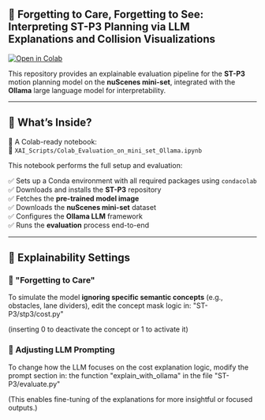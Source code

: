 ## 🚗 Forgetting to Care, Forgetting to See: Interpreting ST-P3 Planning via LLM Explanations and Collision Visualizations

[![Open in Colab](https://colab.research.google.com/assets/colab-badge.svg)](https://colab.research.google.com/github/Asir29/XAI-for-ST-P3/blob/main/XAI_Scripts/Colab_Evaluation_on_mini_set%20_Ollama.ipynb)


This repository provides an explainable evaluation pipeline for the **ST-P3** motion planning model on the **nuScenes mini-set**, integrated with the **Ollama** large language model for interpretability.

---

## 🧪 What’s Inside?

🔹 A Colab-ready notebook:  
📍 `XAI_Scripts/Colab_Evaluation_on_mini_set_Ollama.ipynb`

This notebook performs the full setup and evaluation:

✅ Sets up a Conda environment with all required packages using `condacolab`  
✅ Downloads and installs the **ST-P3** repository  
✅ Fetches the **pre-trained model image**  
✅ Downloads the **nuScenes mini-set** dataset  
✅ Configures the **Ollama LLM** framework  
✅ Runs the **evaluation** process end-to-end

---

## 🧠 Explainability Settings

### 🛑 "Forgetting to Care"
To simulate the model **ignoring specific semantic concepts** (e.g., obstacles, lane dividers), edit the concept mask logic in:
"ST-P3/stp3/cost.py"

(inserting 0 to deactivate the concept or 1 to activate it)

### 💬 Adjusting LLM Prompting
To change how the LLM focuses on the cost explanation logic, modify the prompt section in:
the function "explain_with_ollama"
in the file "ST-P3/evaluate.py"



(This enables fine-tuning of the explanations for more insightful or focused outputs.)

